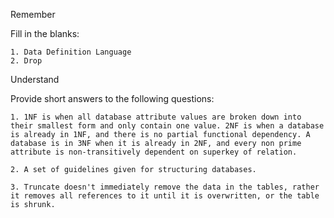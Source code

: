 Remember

Fill in the blanks:

	1. Data Definition Language
	2. Drop

Understand

Provide short answers to the following questions:

	1. 1NF is when all database attribute values are broken down into their smallest form and only contain one value. 2NF is when a database is already in 1NF, and there is no partial functional dependency. A database is in 3NF when it is already in 2NF, and every non prime attribute is non-transitively dependent on superkey of relation.

	2. A set of guidelines given for structuring databases.

	3. Truncate doesn't immediately remove the data in the tables, rather it removes all references to it until it is overwritten, or the table is shrunk.
